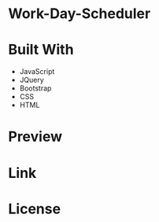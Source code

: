 # Work-Day-Scheduler

# Built With

* JavaScript
* JQuery
* Bootstrap
* CSS
* HTML

# Preview 

# Link 

# License 